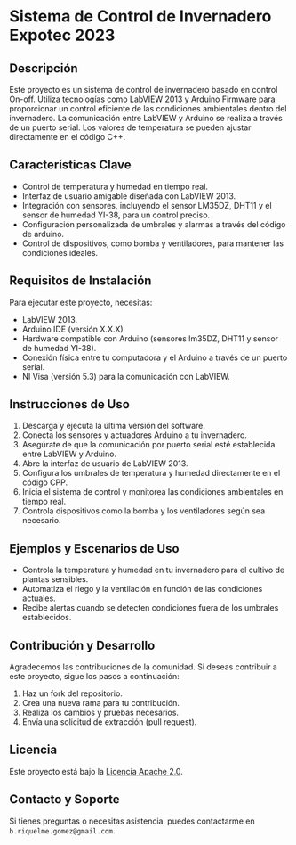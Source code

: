 # Sistema de Control de Invernadero Expotec 2023



## Descripción

Este proyecto es un sistema de control de invernadero basado en control On-off. Utiliza tecnologías como LabVIEW 2013 y Arduino Firmware para proporcionar un control eficiente de las condiciones ambientales dentro del invernadero. La comunicación entre LabVIEW y Arduino se realiza a través de un puerto serial. Los valores de temperatura se pueden ajustar directamente en el código C++.

## Características Clave

- Control de temperatura y humedad en tiempo real.
- Interfaz de usuario amigable diseñada con LabVIEW 2013.
- Integración con sensores, incluyendo el sensor LM35DZ, DHT11 y el sensor de humedad YI-38, para un control preciso.
- Configuración personalizada de umbrales y alarmas a través del código de arduino.
- Control de dispositivos, como bomba y ventiladores, para mantener las condiciones ideales.

## Requisitos de Instalación

Para ejecutar este proyecto, necesitas:

- LabVIEW 2013.
- Arduino IDE (versión X.X.X)
- Hardware compatible con Arduino (sensores lm35DZ, DHT11 y sensor de humedad YI-38).
- Conexión física entre tu computadora y el Arduino a través de un puerto serial.
- NI Visa (versión 5.3) para la comunicación con LabVIEW.

## Instrucciones de Uso

1. Descarga y ejecuta la última versión del software.
2. Conecta los sensores y actuadores Arduino a tu invernadero.
3. Asegúrate de que la comunicación por puerto serial esté establecida entre LabVIEW y Arduino.
4. Abre la interfaz de usuario de LabVIEW 2013.
5. Configura los umbrales de temperatura y humedad directamente en el código CPP.
6. Inicia el sistema de control y monitorea las condiciones ambientales en tiempo real.
7. Controla dispositivos como la bomba y los ventiladores según sea necesario.

## Ejemplos y Escenarios de Uso

- Controla la temperatura y humedad en tu invernadero para el cultivo de plantas sensibles.
- Automatiza el riego y la ventilación en función de las condiciones actuales.
- Recibe alertas cuando se detecten condiciones fuera de los umbrales establecidos.

## Contribución y Desarrollo

Agradecemos las contribuciones de la comunidad. Si deseas contribuir a este proyecto, sigue los pasos a continuación:

1. Haz un fork del repositorio.
2. Crea una nueva rama para tu contribución.
3. Realiza los cambios y pruebas necesarios.
4. Envía una solicitud de extracción (pull request).

## Licencia

Este proyecto está bajo la [Licencia Apache 2.0](https://www.apache.org/licenses/LICENSE-2.0).

## Contacto y Soporte

Si tienes preguntas o necesitas asistencia, puedes contactarme en `b.riquelme.gomez@gmail.com`.
